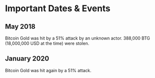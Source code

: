 # Important Dates & Events

## May 2018

Bitcoin Gold was hit by a 51% attack by an unknown actor. 388,000 BTG
(18,000,000 USD at the time) were stolen.

## January 2020

Bitcoin Gold was hit again by a 51% attack.
